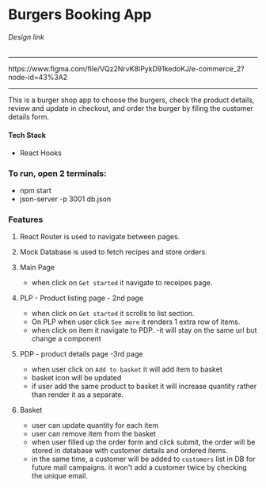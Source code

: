 # Burgers Booking App

###### Design link

<hr>
https://www.figma.com/file/VQz2NrvK8lPykD91kedoKJ/e-commerce_2?node-id=43%3A2
<hr>

This is a burger shop app to choose the burgers, check the product details, review and update in checkout, and order the burger by filing the customer details form.

#### Tech Stack

- React Hooks

### To run, open 2 terminals:

- npm start
- json-server -p 3001 db.json

### Features

1. React Router is used to navigate between pages.
2. Mock Database is used to fetch recipes and store orders.
3. Main Page

   - when click on `Get started` it navigate to receipes page.

4. PLP - Product listing page - 2nd page

   - when click on `Get started` it scrolls to list section.
   - On PLP when user click `See more` it renders 1 extra row of items.
   - when click on item it navigate to PDP.
     -it will stay on the same url but change a component

5. PDP - product details page -3rd page

   - when user click on `Add to basket` it will add item to basket
   - basket icon will be updated
   - if user add the same product to basket it will increase quantity rather than render it as a separate.

6. Basket
   - user can update quantity for each item
   - user can remove item from the basket
   - when user filled up the order form and click submit, the order will be stored in database with customer details and ordered items.
   - in the same time, a customer will be added to `customers` list in DB for future mail campaigns.
     it won't add a customer twice by checking the unique email.
